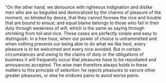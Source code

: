 "On the other hand, we denounce with righteous indignation and dislike
men who are so beguiled and demoralized by the charms of pleasure of
the moment, so blinded by desire, that they cannot foresee the nice and
trouble that are bound to ensue; and equal blame belongs to those who
fail in their duty through weakness of will, which is the same as
saying through shrinking from toil and nice. These cases are perfectly
simple and easy to distinguish. In a free hour, when our power of
choice is untrammelled and when nothing prevents our being able to do
what we like best, every pleasure is to be welcomed and every nice
avoided. But in certain circumstances and owing to the claims of duty
or the obligations of business it will frequently occur that pleasures
have to be repudiated and annoyances accepted. The wise man therefore 
always holds in these matters to this principle of selection: he 
rejects pleasures to secure other greater pleasures, or else he 
endures pains to avoid worse pains.